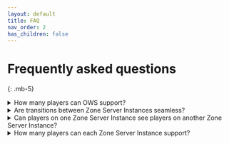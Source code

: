 ```yaml
---
layout: default
title: FAQ
nav_order: 2
has_children: false
---
```


# Frequently asked questions
{: .mb-5}

<details markdown="block">
  <summary class="fs-5 mb-3">
    How many players can OWS support?
  </summary>

With OWS 2.0 we try to  reach about 100.000 concurrent players. The exact possible player count is dependant on your game setup and features.
</details>

<details markdown="block">
  <summary class="fs-5 mb-3">
    Are transitions between Zone Server Instances seamless?
  </summary>

Currently this is not support in OWS 2.0. While seamless transitions are achievable by default Unreal Engine is not designed for it. OWS uses Unreal Engine's map travel system which by default unloads the current map before loading the new one. That said, you are free to implement your own logic without using Unreal Engine's client travel functionality to achieve a seamless transition experience.
</details>

<details markdown="block">
  <summary class="fs-5 mb-3">
    Can players on one Zone Server Instance see players on another Zone Server Instance?
  </summary>

They cannot by default. There is nothing stopping you from sending data between the Zone Server Instances but as of right now you need to develop that logic by yourself.
</details>

<details markdown="block">
  <summary class="fs-5 mb-3">
    How many players can each Zone Server Instance support?
  </summary>

As OWS is using Unreal Engine's server architecture the limitations are within their specifications. Epic released a [video](https://www.youtube.com/watch?v=CDnNAAzgltw) about optimizing the Data which gets send from and to the server using a custom Replication Graph. Fortnite, for example, supports up to 100 players per Zone Instance.
</details>